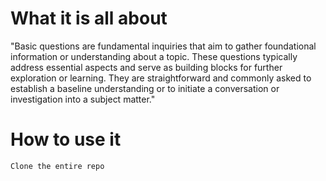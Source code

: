 # What it is all about 
"Basic questions are fundamental inquiries that aim to gather foundational information or understanding about a topic. These questions typically address essential aspects and serve as building blocks for further exploration or learning. They are straightforward and commonly asked to establish a baseline understanding or to initiate a conversation or investigation into a subject matter."
# How to use it 
`Clone the entire repo`

